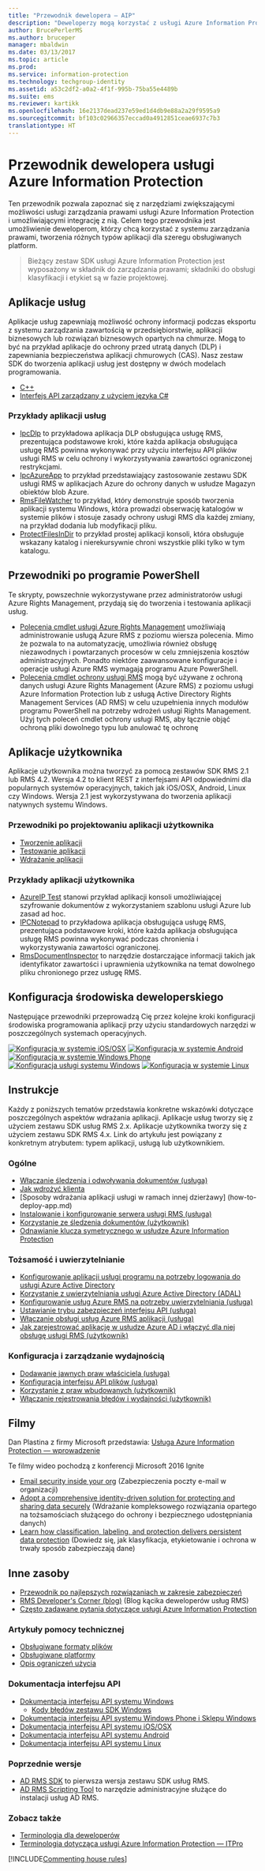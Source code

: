 ```yaml
---
title: "Przewodnik dewelopera — AIP"
description: "Deweloperzy mogą korzystać z usługi Azure Information Protection do ochrony plików każdego typu oraz zarządzania nimi"
author: BrucePerlerMS
ms.author: bruceper
manager: mbaldwin
ms.date: 03/13/2017
ms.topic: article
ms.prod: 
ms.service: information-protection
ms.technology: techgroup-identity
ms.assetid: a53c2df2-a0a2-4f1f-995b-75ba55e4489b
ms.suite: ems
ms.reviewer: kartikk
ms.openlocfilehash: 16e2137dead237e59ed1d4db9e88a2a29f9595a9
ms.sourcegitcommit: bf103c02966357eccad0a4912851ceae6937c7b3
translationtype: HT
---
```

# <a name="azure-information-protection-developers-guide"></a>Przewodnik dewelopera usługi Azure Information Protection

Ten przewodnik pozwala zapoznać się z narzędziami zwiększającymi możliwości usługi zarządzania prawami usługi Azure Information Protection i umożliwiającymi integrację z nią. Celem tego przewodnika jest umożliwienie deweloperom, którzy chcą korzystać z systemu zarządzania prawami, tworzenia różnych typów aplikacji dla szeregu obsługiwanych platform.

>Bieżący zestaw SDK usługi Azure Information Protection jest wyposażony w składnik do zarządzania prawami; składniki do obsługi klasyfikacji i etykiet są w fazie projektowej.

## <a name="service-applications"></a>Aplikacje usług

Aplikacje usług zapewniają możliwość ochrony informacji podczas eksportu z systemu zarządzania zawartością w przedsiębiorstwie, aplikacji biznesowych lub rozwiązań biznesowych opartych na chmurze. Mogą to być na przykład aplikacje do ochrony przed utratą danych (DLP) i zapewniania bezpieczeństwa aplikacji chmurowych (CAS). Nasz zestaw SDK do tworzenia aplikacji usług jest dostępny w dwóch modelach programowania.

- [C++](https://www.microsoft.com/en-us/download/details.aspx?id=38397)
- [Interfejs API zarządzany z użyciem języka C#](https://github.com/Azure-Samples/Azure-Information-Protection-Samples/tree/master/IpcManagedAPI)

### <a name="examples-of-service-applications"></a>Przykłady aplikacji usług

- [IpcDlp](https://github.com/Azure-Samples/active-directory-dotnet-rms) to przykładowa aplikacja DLP obsługująca usługę RMS, prezentująca podstawowe kroki, które każda aplikacja obsługująca usługę RMS powinna wykonywać przy użyciu interfejsu API plików usługi RMS w celu ochrony i wykorzystywania zawartości ograniczonej restrykcjami.
- [IpcAzureApp](https://github.com/Azure-Samples/active-directory-dotnet-rms) to przykład przedstawiający zastosowanie zestawu SDK usługi RMS w aplikacjach Azure do ochrony danych w usłudze Magazyn obiektów blob Azure.
- [RmsFileWatcher](https://github.com/Azure-Samples/active-directory-dotnet-rms) to przykład, który demonstruje sposób tworzenia aplikacji systemu Windows, która prowadzi obserwację katalogów w systemie plików i stosuje zasady ochrony usługi RMS dla każdej zmiany, na przykład dodania lub modyfikacji pliku.
- [ProtectFilesInDir](https://github.com/Azure-Samples/Azure-Information-Protection-Samples/tree/master/ProtectFilesInDir) to przykład prostej aplikacji konsoli, która obsługuje wskazany katalog i nierekursywnie chroni wszystkie pliki tylko w tym katalogu.

## <a name="powershell-guides"></a>Przewodniki po programie PowerShell

Te skrypty, powszechnie wykorzystywane przez administratorów usługi Azure Rights Management, przydają się do tworzenia i testowania aplikacji usług.

- [Polecenia cmdlet usługi Azure Rights Management](https://msdn.microsoft.com/library/azure/dn629398.aspx) umożliwiają administrowanie usługą Azure RMS z poziomu wiersza polecenia. Mimo że pozwala to na automatyzację, umożliwia również obsługę niezawodnych i powtarzanych procesów w celu zmniejszenia kosztów administracyjnych. Ponadto niektóre zaawansowane konfiguracje i operacje usługi Azure RMS wymagają programu Azure PowerShell.
- [Polecenia cmdlet ochrony usługi RMS](https://msdn.microsoft.com/library/azure/mt433195.aspx) mogą być używane z ochroną danych usługi Azure Rights Management (Azure RMS) z poziomu usługi Azure Information Protection lub z usługą Active Directory Rights Management Services (AD RMS) w celu uzupełnienia innych modułów programu PowerShell na potrzeby wdrożeń usługi Rights Management. Użyj tych poleceń cmdlet ochrony usługi RMS, aby łącznie objąć ochroną pliki dowolnego typu lub anulować tę ochronę

## <a name="user-applications"></a>Aplikacje użytkownika

Aplikacje użytkownika można tworzyć za pomocą zestawów SDK RMS 2.1 lub RMS 4.2.
Wersja 4.2 to klient REST z interfejsami API odpowiednimi dla popularnych systemów operacyjnych, takich jak iOS/OSX, Android, Linux czy Windows. Wersja 2.1 jest wykorzystywana do tworzenia aplikacji natywnych systemu Windows.

### <a name="user-application-development-guides"></a>Przewodniki po projektowaniu aplikacji użytkownika

- [Tworzenie aplikacji](developing-your-application.md)
- [Testowanie aplikacji](how-to-set-up-your-test-environment.md)
- [Wdrażanie aplikacji](deploying-your-application.md)

### <a name="user-application-samples"></a>Przykłady aplikacji użytkownika

- [AzureIP Test](https://github.com/Azure-Samples/Azure-Information-Protection-Samples/tree/master/AzureIP_Test) stanowi przykład aplikacji konsoli umożliwiającej szyfrowanie dokumentów z wykorzystaniem szablonu usługi Azure lub zasad ad hoc.
- [IPCNotepad](https://github.com/Azure-Samples/Azure-Information-Protection-Samples/tree/master/AzureIP_Test) to przykładowa aplikacja obsługująca usługę RMS, prezentująca podstawowe kroki, które każda aplikacja obsługująca usługę RMS powinna wykonywać podczas chronienia i wykorzystywania zawartości ograniczonej.
- [RmsDocumentInspector](https://github.com/Azure-Samples/active-directory-dotnet-rms) to narzędzie dostarczające informacji takich jak identyfikator zawartości i uprawnienia użytkownika na temat dowolnego pliku chronionego przez usługę RMS.

## <a name="development-environment-setup"></a>Konfiguracja środowiska deweloperskiego

Następujące przewodniki przeprowadzą Cię przez kolejne kroki konfiguracji środowiska programowania aplikacji przy użyciu standardowych narzędzi w poszczególnych systemach operacyjnych.

[![Konfiguracja w systemie iOS/OSX](../media/develop/ios-icon.png)](ios-sdk.md)
[![Konfiguracja w systemie Android](../media/develop/android-icon.png)](android-sdk.md)
[![Konfiguracja w systemie Windows Phone](../media/develop/windows-phone-icon.png)](windows-phone-apps.md)
[![Konfiguracja usługi systemu Windows](../media/develop/windows-icon.png)](install-the-rms-sdk.md)
[![Konfiguracja w systemie Linux](../media/develop/linux-icon.png)](linux-setup.md)


## <a name="how-tos"></a>Instrukcje

Każdy z poniższych tematów przedstawia konkretne wskazówki dotyczące poszczególnych aspektów wdrażania aplikacji. Aplikacje usług tworzy się z użyciem zestawu SDK usług RMS 2.x. Aplikacje użytkownika tworzy się z użyciem zestawu SDK RMS 4.x. Link do artykułu jest powiązany z konkretnym atrybutem: typem aplikacji, usługą lub użytkownikiem.

### <a name="general"></a>Ogólne

- [Włączanie śledzenia i odwoływania dokumentów (usługa)](tracking-content.md)
- [Jak wdrożyć klienta](../rms-client/client-deployment-notes.md)
- [Sposoby wdrażania aplikacji usługi w ramach innej dzierżawy] (how-to-deploy-app.md)
- [Instalowanie i konfigurowanie serwera usługi RMS (usługa)](how-to-install-and-configure-an-rms-server.md)
- [Korzystanie ze śledzenia dokumentów (użytkownik)](how-to-use-document-tracking.md)
- [Odnawianie klucza symetrycznego w usłudze Azure Information Protection](how-to-renew-symmetric-key.md)

### <a name="security-and-authentication"></a>Tożsamość i uwierzytelnianie

- [Konfigurowanie aplikacji usługi programu na potrzeby logowania do usługi Azure Active Directory](https://docs.microsoft.com/en-us/azure/app-service-mobile/app-service-mobile-how-to-configure-active-directory-authentication)
- [Korzystanie z uwierzytelniania usługi Azure Active Directory (ADAL)](how-to-use-adal-authentication.md)
- [Konfigurowanie usług Azure RMS na potrzeby uwierzytelniania (usługa)](adal-auth.md)
- [Ustawianie trybu zabezpieczeń interfejsu API (usługa)](setting-the-api-security-mode-api-mode.md)
- [Włączanie obsługi usług Azure RMS aplikacji (usługa)](how-to-use-file-api-with-aadrm-cloud.md)
- [Jak zarejestrować aplikację w usłudze Azure AD i włączyć dla niej obsługę usługi RMS (użytkownik)](authentication-integration.md)

### <a name="configuration-and-performance-management"></a>Konfiguracja i zarządzanie wydajnością

- [Dodawanie jawnych praw właściciela (usługa)](add-explicit-owner-rights.md)
- [Konfiguracja interfejsu API plików (usługa)](file-api-configuration.md)
- [Korzystanie z praw wbudowanych (użytkownik)](built-in-rights-usage-restriction-reference.md)
- [Włączanie rejestrowania błędów i wydajności (użytkownik)](enabling-logging.md)

## <a name="videos"></a>Filmy

Dan Plastina z firmy Microsoft przedstawia: [Usługa Azure Information Protection — wprowadzenie](https://www.microsoft.com/cloud-platform/azure-information-protection)

Te filmy wideo pochodzą z konferencji Microsoft 2016 Ignite

- [Email security inside your org](https://myignite.microsoft.com/videos/2787) (Zabezpieczenia poczty e-mail w organizacji)
- [Adopt a comprehensive identity-driven solution for protecting and sharing data securely](https://myignite.microsoft.com/videos/2784) (Wdrażanie kompleksowego rozwiązania opartego na tożsamościach służącego do ochrony i bezpiecznego udostępniania danych)
- [Learn how classification, labeling, and protection delivers persistent data protection](https://myignite.microsoft.com/videos/2786) (Dowiedz się, jak klasyfikacja, etykietowanie i ochrona w trwały sposób zabezpieczają dane)

## <a name="other-resources"></a>Inne zasoby

- [Przewodnik po najlepszych rozwiązaniach w zakresie zabezpieczeń](security-guidelines.md)
- [RMS Developer's Corner (blog)](https://blogs.msdn.microsoft.com/rms/) (Blog kącika deweloperów usług RMS)
- [Często zadawane pytania dotyczące usługi Azure Information Protection](https://docs.microsoft.com/en-us/information-protection/get-started/faqs)

### <a name="support-articles"></a>Artykuły pomocy technicznej

- [Obsługiwane formaty plików](supported-file-formats.md)
- [Obsługiwane platformy](supported-platforms.md)
- [Opis ograniczeń użycia](understanding-usage-restrictions.md)

### <a name="api-reference"></a>Dokumentacja interfejsu API

- [Dokumentacja interfejsu API systemu Windows](https://msdn.microsoft.com/en-us/library/hh535292.aspx)
  - [Kody błędów zestawu SDK Windows ](https://msdn.microsoft.com/library/hh535248.aspx)
- [Dokumentacja interfejsu API systemu Windows Phone i Sklepu Windows](https://msdn.microsoft.com/library/dn891914.aspx)
- [Dokumentacja interfejsu API systemu iOS/OSX](https://msdn.microsoft.com/en-us/library/dn758306.aspx)
- [Dokumentacja interfejsu API systemu Android](https://msdn.microsoft.com/en-us/library/dn758245.aspx)
- [Dokumentacja interfejsu API systemu Linux](http://azuread.github.io/rms-sdk-for-cpp/annotated.html)

### <a name="previous-versions"></a>Poprzednie wersje

- [AD RMS SDK](https://msdn.microsoft.com/en-us/library/cc530379.aspx) to pierwsza wersja zestawu SDK usług RMS.
- [AD RMS Scripting Tool](https://msdn.microsoft.com/en-us/library/bb968797.aspx) to narzędzie administracyjne służące do instalacji usług AD RMS.

### <a name="see-also"></a>Zobacz także

- [Terminologia dla deweloperów](terms.md)
- [Terminologia dotycząca usługi Azure Information Protection — ITPro](../get-started/terminology.md)

[!INCLUDE[Commenting house rules](../includes/houserules.md)]